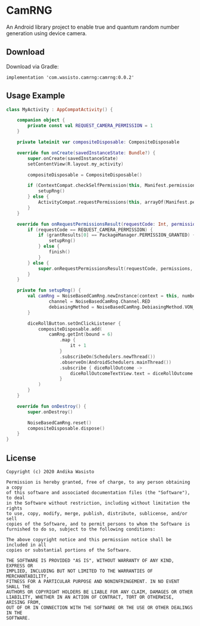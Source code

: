 CamRNG
======

An Android library project to enable true and quantum random number generation using device camera.

Download
--------

Download via Gradle:

    implementation 'com.wasisto.camrng:camrng:0.0.2'

Usage Example
-------------

```kotlin
class MyActivity : AppCompatActivity() {

    companion object {
        private const val REQUEST_CAMERA_PERMISSION = 1
    }

    private lateinit var compositeDisposable: CompositeDisposable

    override fun onCreate(savedInstanceState: Bundle?) {
        super.onCreate(savedInstanceState)
        setContentView(R.layout.my_activity)

        compositeDisposable = CompositeDisposable()

        if (ContextCompat.checkSelfPermission(this, Manifest.permission.CAMERA) == PackageManager.PERMISSION_GRANTED) {
            setupRng()
        } else {
            ActivityCompat.requestPermissions(this, arrayOf(Manifest.permission.CAMERA), REQUEST_CAMERA_PERMISSION)
        }
    }

    override fun onRequestPermissionsResult(requestCode: Int, permissions: Array<String>, grantResults: IntArray) {
        if (requestCode == REQUEST_CAMERA_PERMISSION) {
            if (grantResults[0] == PackageManager.PERMISSION_GRANTED) {
                setupRng()
            } else {
                finish()
            }
        } else {
            super.onRequestPermissionsResult(requestCode, permissions, grantResults)
        }
    }

    private fun setupRng() {
        val camRng = NoiseBasedCamRng.newInstance(context = this, numberOfPixelsToUse = 500).apply {
                channel = NoiseBasedCamRng.Channel.RED
                debiasingMethod = NoiseBasedCamRng.DebiasingMethod.VON_NEUMANN
        }

        diceRollButton.setOnClickListener {
            compositeDisposable.add(
                camRng.getInt(bound = 6)
                    .map {
                        it + 1
                    }
                    .subscribeOn(Schedulers.newThread())
                    .observeOn(AndroidSchedulers.mainThread())
                    .subscribe { diceRollOutcome ->
                        diceRollOutcomeTextView.text = diceRollOutcome.toString()
                    }
            )
        }
    }

    override fun onDestroy() {
        super.onDestroy()

        NoiseBasedCamRng.reset()
        compositeDisposable.dispose()
    }
}
```

License
-------

    Copyright (c) 2020 Andika Wasisto

    Permission is hereby granted, free of charge, to any person obtaining a copy
    of this software and associated documentation files (the "Software"), to deal
    in the Software without restriction, including without limitation the rights
    to use, copy, modify, merge, publish, distribute, sublicense, and/or sell
    copies of the Software, and to permit persons to whom the Software is
    furnished to do so, subject to the following conditions:

    The above copyright notice and this permission notice shall be included in all
    copies or substantial portions of the Software.

    THE SOFTWARE IS PROVIDED "AS IS", WITHOUT WARRANTY OF ANY KIND, EXPRESS OR
    IMPLIED, INCLUDING BUT NOT LIMITED TO THE WARRANTIES OF MERCHANTABILITY,
    FITNESS FOR A PARTICULAR PURPOSE AND NONINFRINGEMENT. IN NO EVENT SHALL THE
    AUTHORS OR COPYRIGHT HOLDERS BE LIABLE FOR ANY CLAIM, DAMAGES OR OTHER
    LIABILITY, WHETHER IN AN ACTION OF CONTRACT, TORT OR OTHERWISE, ARISING FROM,
    OUT OF OR IN CONNECTION WITH THE SOFTWARE OR THE USE OR OTHER DEALINGS IN THE
    SOFTWARE.